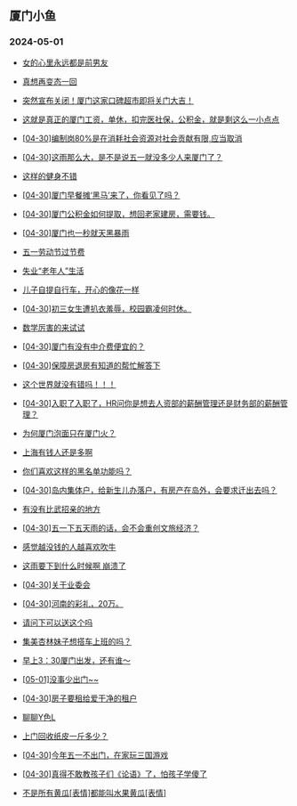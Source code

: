 ## 厦门小鱼 
### 2024-05-01

+ [女的心里永远都是前男友](http://bbs.xmfish.com/read-htm-tid-18183808.html)

+ [真想再变态一回](http://bbs.xmfish.com/read-htm-tid-18183809.html)

+ [突然宣布关闭！厦门这家口碑超市即将关门大吉！](http://bbs.xmfish.com/read-htm-tid-18183904.html)

+ [这就是真正的厦门工资，单休，扣完医社保，公积金，就是剩这么一小点点](http://bbs.xmfish.com/read-htm-tid-18184002.html)

+ [[04-30]编制岗80%是在消耗社会资源对社会贡献有限,应当取消](http://bbs.xmfish.com/read-htm-tid-18183897.html)

+ [[04-30]这雨那么大，是不是说五一就没多少人来厦门了？](http://bbs.xmfish.com/read-htm-tid-18184015.html)

+ [这样的健身不错](http://bbs.xmfish.com/read-htm-tid-18183805.html)

+ [[04-30]厦门早餐摊‘黑马’来了，你看见了吗？](http://bbs.xmfish.com/read-htm-tid-18183935.html)

+ [[04-30]厦门公积金如何提取，想回老家建房，需要钱。](http://bbs.xmfish.com/read-htm-tid-18183907.html)

+ [[04-30]厦门也一秒就天黑暴雨](http://bbs.xmfish.com/read-htm-tid-18183943.html)

+ [五一劳动节过节费](http://bbs.xmfish.com/read-htm-tid-18184021.html)

+ [失业“老年人”生活](http://bbs.xmfish.com/read-htm-tid-18184079.html)

+ [儿子自提自行车，开心的像花一样](http://bbs.xmfish.com/read-htm-tid-18183894.html)

+ [[04-30]初三女生遭扒衣羞辱，校园霸凌何时休。](http://bbs.xmfish.com/read-htm-tid-18184088.html)

+ [数学厉害的来试试](http://bbs.xmfish.com/read-htm-tid-18184080.html)

+ [[04-30]厦门有没有中介费便宜的？](http://bbs.xmfish.com/read-htm-tid-18183948.html)

+ [[04-30]保障房退房有知道的帮忙解答下](http://bbs.xmfish.com/read-htm-tid-18184122.html)

+ [这个世界就没有错吗！！！](http://bbs.xmfish.com/read-htm-tid-18184081.html)

+ [[04-30]入职了入职了，HR问你是想去人资部的薪酬管理还是财务部的薪酬管理？](http://bbs.xmfish.com/read-htm-tid-18184072.html)

+ [为何厦门泡面只在厦门火？](http://bbs.xmfish.com/read-htm-tid-18184147.html)

+ [上海有钱人还是多啊](http://bbs.xmfish.com/read-htm-tid-18184152.html)

+ [你们喜欢这样的黑名单功能吗？](http://bbs.xmfish.com/read-htm-tid-18184124.html)

+ [[04-30]岛内集体户，给新生儿办落户，有房产在岛外，会要求迁出去吗？](http://bbs.xmfish.com/read-htm-tid-18184099.html)

+ [有没有比武招亲的地方](http://bbs.xmfish.com/read-htm-tid-18184169.html)

+ [[04-30]五一下五天雨的话，会不会重创文旅经济？](http://bbs.xmfish.com/read-htm-tid-18184212.html)

+ [感觉越没钱的人越喜欢吹牛](http://bbs.xmfish.com/read-htm-tid-18184225.html)

+ [这雨要下到什么时候啊 崩溃了](http://bbs.xmfish.com/read-htm-tid-18184209.html)

+ [[04-30]关于业委会](http://bbs.xmfish.com/read-htm-tid-18184175.html)

+ [[04-30]河南的彩礼，20万。](http://bbs.xmfish.com/read-htm-tid-18184204.html)

+ [请问下可以送这个吗](http://bbs.xmfish.com/read-htm-tid-18184237.html)

+ [集美杏林妹子想搭车上班的吗？](http://bbs.xmfish.com/read-htm-tid-18184240.html)

+ [早上3：30厦门出发，还有谁～](http://bbs.xmfish.com/read-htm-tid-18184247.html)

+ [[05-01]没事少出门~~](http://bbs.xmfish.com/read-htm-tid-18184300.html)

+ [[04-30]房子要租给爱干净的租户](http://bbs.xmfish.com/read-htm-tid-18184229.html)

+ [聊聊Y色L](http://bbs.xmfish.com/read-htm-tid-18184203.html)

+ [上门回收纸皮一斤多少？](http://bbs.xmfish.com/read-htm-tid-18184226.html)

+ [[04-30]今年五一不出门，在家玩三国游戏](http://bbs.xmfish.com/read-htm-tid-18184250.html)

+ [[04-30]真得不敢教孩子们《论语》了，怕孩子学傻了](http://bbs.xmfish.com/read-htm-tid-18184233.html)

+ [不是所有黄瓜[表情]都能叫水果黄瓜[表情]](http://bbs.xmfish.com/read-htm-tid-18184249.html)

